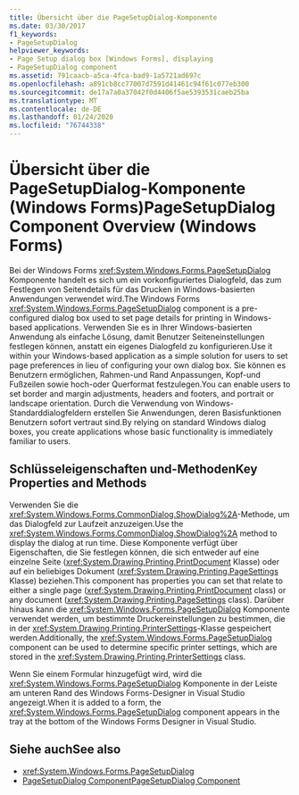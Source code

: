 ```yaml
---
title: Übersicht über die PageSetupDialog-Komponente
ms.date: 03/30/2017
f1_keywords:
- PageSetupDialog
helpviewer_keywords:
- Page Setup dialog box [Windows Forms], displaying
- PageSetupDialog component
ms.assetid: 791caacb-a5ca-4fca-bad9-1a5721ad697c
ms.openlocfilehash: a891cb8cc77007d7591d41461c94f61c077eb300
ms.sourcegitcommit: de17a7a0a37042f0d4406f5ae5393531caeb25ba
ms.translationtype: MT
ms.contentlocale: de-DE
ms.lasthandoff: 01/24/2020
ms.locfileid: "76744338"
---
```

# <a name="pagesetupdialog-component-overview-windows-forms"></a><span data-ttu-id="1e864-102">Übersicht über die PageSetupDialog-Komponente (Windows Forms)</span><span class="sxs-lookup"><span data-stu-id="1e864-102">PageSetupDialog Component Overview (Windows Forms)</span></span>

<span data-ttu-id="1e864-103">Bei der Windows Forms <xref:System.Windows.Forms.PageSetupDialog> Komponente handelt es sich um ein vorkonfiguriertes Dialogfeld, das zum Festlegen von Seitendetails für das Drucken in Windows-basierten Anwendungen verwendet wird.</span><span class="sxs-lookup"><span data-stu-id="1e864-103">The Windows Forms <xref:System.Windows.Forms.PageSetupDialog> component is a pre-configured dialog box used to set page details for printing in Windows-based applications.</span></span> <span data-ttu-id="1e864-104">Verwenden Sie es in Ihrer Windows-basierten Anwendung als einfache Lösung, damit Benutzer Seiteneinstellungen festlegen können, anstatt ein eigenes Dialogfeld zu konfigurieren.</span><span class="sxs-lookup"><span data-stu-id="1e864-104">Use it within your Windows-based application as a simple solution for users to set page preferences in lieu of configuring your own dialog box.</span></span> <span data-ttu-id="1e864-105">Sie können es Benutzern ermöglichen, Rahmen-und Rand Anpassungen, Kopf-und Fußzeilen sowie hoch-oder Querformat festzulegen.</span><span class="sxs-lookup"><span data-stu-id="1e864-105">You can enable users to set border and margin adjustments, headers and footers, and portrait or landscape orientation.</span></span> <span data-ttu-id="1e864-106">Durch die Verwendung von Windows-Standarddialogfeldern erstellen Sie Anwendungen, deren Basisfunktionen Benutzern sofort vertraut sind.</span><span class="sxs-lookup"><span data-stu-id="1e864-106">By relying on standard Windows dialog boxes, you create applications whose basic functionality is immediately familiar to users.</span></span>

## <a name="key-properties-and-methods"></a><span data-ttu-id="1e864-107">Schlüsseleigenschaften und-Methoden</span><span class="sxs-lookup"><span data-stu-id="1e864-107">Key Properties and Methods</span></span>

<span data-ttu-id="1e864-108">Verwenden Sie die <xref:System.Windows.Forms.CommonDialog.ShowDialog%2A>-Methode, um das Dialogfeld zur Laufzeit anzuzeigen.</span><span class="sxs-lookup"><span data-stu-id="1e864-108">Use the <xref:System.Windows.Forms.CommonDialog.ShowDialog%2A> method to display the dialog at run time.</span></span> <span data-ttu-id="1e864-109">Diese Komponente verfügt über Eigenschaften, die Sie festlegen können, die sich entweder auf eine einzelne Seite (<xref:System.Drawing.Printing.PrintDocument> Klasse) oder auf ein beliebiges Dokument (<xref:System.Drawing.Printing.PageSettings> Klasse) beziehen.</span><span class="sxs-lookup"><span data-stu-id="1e864-109">This component has properties you can set that relate to either a single page (<xref:System.Drawing.Printing.PrintDocument> class) or any document (<xref:System.Drawing.Printing.PageSettings> class).</span></span> <span data-ttu-id="1e864-110">Darüber hinaus kann die <xref:System.Windows.Forms.PageSetupDialog> Komponente verwendet werden, um bestimmte Druckereinstellungen zu bestimmen, die in der <xref:System.Drawing.Printing.PrinterSettings>-Klasse gespeichert werden.</span><span class="sxs-lookup"><span data-stu-id="1e864-110">Additionally, the <xref:System.Windows.Forms.PageSetupDialog> component can be used to determine specific printer settings, which are stored in the <xref:System.Drawing.Printing.PrinterSettings> class.</span></span>

<span data-ttu-id="1e864-111">Wenn Sie einem Formular hinzugefügt wird, wird die <xref:System.Windows.Forms.PageSetupDialog> Komponente in der Leiste am unteren Rand des Windows Forms-Designer in Visual Studio angezeigt.</span><span class="sxs-lookup"><span data-stu-id="1e864-111">When it is added to a form, the <xref:System.Windows.Forms.PageSetupDialog> component appears in the tray at the bottom of the Windows Forms Designer in Visual Studio.</span></span>

## <a name="see-also"></a><span data-ttu-id="1e864-112">Siehe auch</span><span class="sxs-lookup"><span data-stu-id="1e864-112">See also</span></span>

- <xref:System.Windows.Forms.PageSetupDialog>
- [<span data-ttu-id="1e864-113">PageSetupDialog Component</span><span class="sxs-lookup"><span data-stu-id="1e864-113">PageSetupDialog Component</span></span>](pagesetupdialog-component-windows-forms.md)
